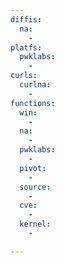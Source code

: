 ```yaml
---
diffis:
  na:
    -
platfs:
  pwklabs:
    -
curls:
  curlna:
    -
functions:
  win:
    -
  na:
    -
  pwklabs:
    -
  pivot:
    -
  source:
    -
  cve:
    -
  kernel:
    -

---
```

